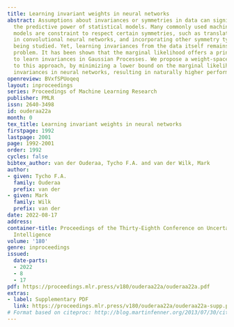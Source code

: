 ```yaml
---
title: Learning invariant weights in neural networks
abstract: Assumptions about invariances or symmetries in data can significantly increase
  the predictive power of statistical models. Many commonly used machine learning
  models are constraint to respect certain symmetries, such as translation equivariance
  in convolutional neural networks, and incorporating other symmetry types is actively
  being studied. Yet, learning invariances from the data itself remains an open research
  problem. It has been shown that the marginal likelihood offers a principled way
  to learn invariances in Gaussian Processes. We propose a weight-space equivalent
  to this approach, by minimizing a lower bound on the marginal likelihood to learn
  invariances in neural networks, resulting in naturally higher performing models.
openreview: BVxfSPUoqeq
layout: inproceedings
series: Proceedings of Machine Learning Research
publisher: PMLR
issn: 2640-3498
id: ouderaa22a
month: 0
tex_title: Learning invariant weights in neural networks
firstpage: 1992
lastpage: 2001
page: 1992-2001
order: 1992
cycles: false
bibtex_author: van der Ouderaa, Tycho F.A. and van der Wilk, Mark
author:
- given: Tycho F.A.
  family: Ouderaa
  prefix: van der
- given: Mark
  family: Wilk
  prefix: van der
date: 2022-08-17
address:
container-title: Proceedings of the Thirty-Eighth Conference on Uncertainty in Artificial
  Intelligence
volume: '180'
genre: inproceedings
issued:
  date-parts:
  - 2022
  - 8
  - 17
pdf: https://proceedings.mlr.press/v180/ouderaa22a/ouderaa22a.pdf
extras:
- label: Supplementary PDF
  link: https://proceedings.mlr.press/v180/ouderaa22a/ouderaa22a-supp.pdf
# Format based on citeproc: http://blog.martinfenner.org/2013/07/30/citeproc-yaml-for-bibliographies/
---
```

